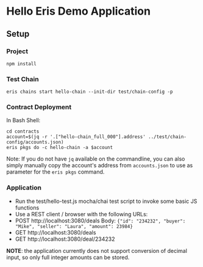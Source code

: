 # Hello Eris Demo Application

## Setup

### Project
```
npm install
```
### Test Chain
```
eris chains start hello-chain --init-dir test/chain-config -p
```

### Contract Deployment
In Bash Shell:
```
cd contracts
account=$(jq -r '.["hello-chain_full_000"].address' ../test/chain-config/accounts.json)
eris pkgs do -c hello-chain -a $account
```
Note: If you do not have `jq` available on the commandline, you can also simply manually copy the account's address from `accounts.json` to use as parameter for the `eris pkgs` command.

### Application
- Run the test/hello-test.js mocha/chai test script to invoke some basic JS functions
- Use a REST client / browser with the following URLs:
 - POST http://localhost:3080/deals Body: `{"id": "234232", "buyer": "Mike", "seller": "Laura", "amount": 23984}`
 - GET http://localhost:3080/deals
 - GET http://localhost:3080/deal/234232

**NOTE**: the application currently does not support conversion of decimal input, so only full integer amounts can be stored.
